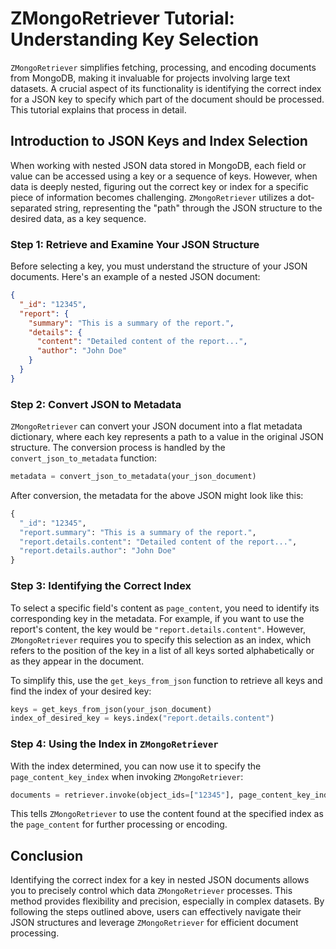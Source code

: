 # ZMongoRetriever Tutorial: Understanding Key Selection

`ZMongoRetriever` simplifies fetching, processing, and encoding documents from MongoDB, making it invaluable for projects involving large text datasets. A crucial aspect of its functionality is identifying the correct index for a JSON key to specify which part of the document should be processed. This tutorial explains that process in detail.

## Introduction to JSON Keys and Index Selection

When working with nested JSON data stored in MongoDB, each field or value can be accessed using a key or a sequence of keys. However, when data is deeply nested, figuring out the correct key or index for a specific piece of information becomes challenging. `ZMongoRetriever` utilizes a dot-separated string, representing the "path" through the JSON structure to the desired data, as a key sequence.

### Step 1: Retrieve and Examine Your JSON Structure

Before selecting a key, you must understand the structure of your JSON documents. Here's an example of a nested JSON document:

```json
{
  "_id": "12345",
  "report": {
    "summary": "This is a summary of the report.",
    "details": {
      "content": "Detailed content of the report...",
      "author": "John Doe"
    }
  }
}
```

### Step 2: Convert JSON to Metadata

`ZMongoRetriever` can convert your JSON document into a flat metadata dictionary, where each key represents a path to a value in the original JSON structure. The conversion process is handled by the `convert_json_to_metadata` function:

```python
metadata = convert_json_to_metadata(your_json_document)
```

After conversion, the metadata for the above JSON might look like this:

```python
{
  "_id": "12345",
  "report.summary": "This is a summary of the report.",
  "report.details.content": "Detailed content of the report...",
  "report.details.author": "John Doe"
}
```

### Step 3: Identifying the Correct Index

To select a specific field's content as `page_content`, you need to identify its corresponding key in the metadata. For example, if you want to use the report's content, the key would be `"report.details.content"`. However, `ZMongoRetriever` requires you to specify this selection as an index, which refers to the position of the key in a list of all keys sorted alphabetically or as they appear in the document.

To simplify this, use the `get_keys_from_json` function to retrieve all keys and find the index of your desired key:

```python
keys = get_keys_from_json(your_json_document)
index_of_desired_key = keys.index("report.details.content")
```

### Step 4: Using the Index in `ZMongoRetriever`

With the index determined, you can now use it to specify the `page_content_key_index` when invoking `ZMongoRetriever`:

```python
documents = retriever.invoke(object_ids=["12345"], page_content_key_index=index_of_desired_key)
```

This tells `ZMongoRetriever` to use the content found at the specified index as the `page_content` for further processing or encoding.

## Conclusion

Identifying the correct index for a key in nested JSON documents allows you to precisely control which data `ZMongoRetriever` processes. This method provides flexibility and precision, especially in complex datasets. By following the steps outlined above, users can effectively navigate their JSON structures and leverage `ZMongoRetriever` for efficient document processing.
